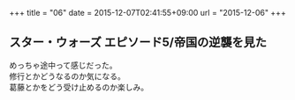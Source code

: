 +++
title = "06"
date = 2015-12-07T02:41:55+09:00
url = "2015-12-06"
+++

## スター・ウォーズ エピソード5/帝国の逆襲を見た

めっちゃ途中って感じだった。  
修行とかどうなるのか気になる。  
葛藤とかをどう受け止めるのか楽しみ。
